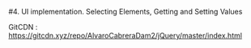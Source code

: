 #4. UI implementation. Selecting Elements, Getting and Setting Values

GitCDN : https://gitcdn.xyz/repo/AlvaroCabreraDam2/jQuery/master/index.html

